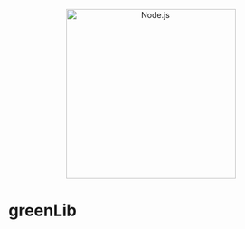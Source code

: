 <!--lint disable no-literal-urls-->
<p align="center">
  <a href="https://nodejs.org/">
    <img
      alt="Node.js"
      src="https://github.com/gehmlichj/greenLib/blob/master/icon.svg"
      width="300"
    />
  </a>
</p>

# greenLib
